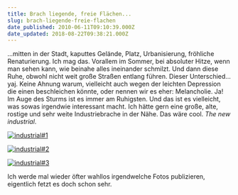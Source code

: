 ```yaml
---
title: Brach liegende, freie Flächen...
slug: brach-liegende-freie-flachen
date_published: 2010-06-11T09:10:39.000Z
date_updated: 2018-08-22T09:38:21.000Z
---
```


...mitten in der Stadt, kaputtes Gelände, Platz, Urbanisierung, fröhliche Renaturierung. Ich mag das. Vorallem im Sommer, bei absoluter Hitze, wenn man sehen kann, wie beinahe alles ineinander schmilzt. Und dann diese Ruhe, obwohl nicht weit große Straßen entlang führen. Dieser Unterschied... yaj. Keine Ahnung warum, vielleicht auch wegen der leichten Depression die einen beschleichen könnte, oder nennen wir es eher: Melancholie. Ja! Im Auge des Sturms ist es immer am Ruhigsten. Und das ist es vielleicht, was sowas irgendwie interessant macht. Ich hätte gern eine große, alte, rostige und sehr weite Industriebrache in der Nähe. Das wäre cool. *The new industrial*.

[![industrial#1](//picdump.thafaker.de/2010/06/industrial1-580x435.jpg)](http://picdump.thafaker.de/2010/06/industrial1.jpg)

[![industrial#2](//picdump.thafaker.de/2010/06/industrial2-580x435.jpg)](http://picdump.thafaker.de/2010/06/industrial2.jpg)

[![industrial#3](//picdump.thafaker.de/2010/06/industrial3-580x435.jpg)](http://picdump.thafaker.de/2010/06/industrial3.jpg)

Ich werde mal wieder öfter wahllos irgendwelche Fotos publizieren, eigentlich fetzt es doch schon sehr.
